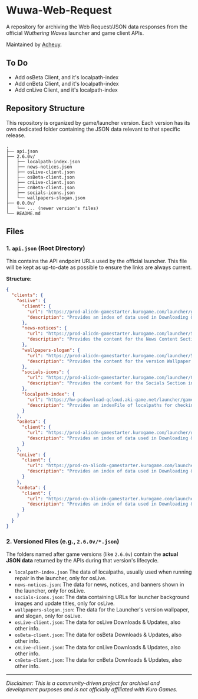 # Wuwa-Web-Request
A repository for archiving the Web Request/JSON data responses from the official *Wuthering Waves* launcher and game client APIs.

Maintained by [Acheuy](https://github.com/Cheu3172).
## To Do
- Add osBeta Client, and it's localpath-index
- Add cnBeta Client, and it's localpath-index
- Add cnLive Client, and it's localpath-index
## Repository Structure
This repository is organized by game/launcher version. Each version has its own dedicated folder containing the JSON data relevant to that specific release.

```
.
├── api.json
├── 2.6.0v/
│   ├── localpath-index.json
│   ├── news-notices.json
│   ├── osLive-client.json
│   ├── osBeta-client.json
│   ├── cnLive-client.json
│   ├── cnBeta-client.json
│   ├── socials-icons.json
│   └── wallpapers-slogan.json
├── 0.0.0v/
│   └── ... (newer version's files)
└── README.md
```
## Files
### 1\. `api.json` (Root Directory)
This contains the API endpoint URLs used by the official launcher. This file will be kept as up-to-date as possible to ensure the links are always current.

**Structure:**
```json
{
  "clients": {
    "osLive": {
      "client": {
        "url": "https://prod-alicdn-gamestarter.kurogame.com/launcher/game/G153/50004_obOHXFrFanqsaIEOmuKroCcbZkQRBC7c/index.json",
        "description": "Provides an index of data used in Downloading & Updating the game in the Official Launcher."
      },
      "news-notices": {
        "url": "https://prod-alicdn-gamestarter.kurogame.com/launcher/50004_obOHXFrFanqsaIEOmuKroCcbZkQRBC7c/G153/information/en.json",
        "description": "Provides the content for the News Content Section in the Official Launcher."
      },
      "wallpapers-slogan": {
        "url": "https://prod-alicdn-gamestarter.kurogame.com/launcher/50004_obOHXFrFanqsaIEOmuKroCcbZkQRBC7c/G153/background/U82Wn9dbNc2o7zZBWz1cOnJm9r52qFKH/en.json?_t=1758743410",
        "description": "Provides the content for the version Wallpaper & Slogan in the Official Launcher."
      },
      "socials-icons": {
        "url": "https://prod-alicdn-gamestarter.kurogame.com/launcher/G153/50004_obOHXFrFanqsaIEOmuKroCcbZkQRBC7c/social/en.json?_t=1758744184",
        "description": "Provides the content for the Socials Section in the Official Launcher."
      },
      "localpath-index": {
        "url": "https://hw-pcdownload-qcloud.aki-game.net/launcher/game/G153/50004/[VERSION]/TmryWWDzYshLRahsXoGizseCUnInEDtj/resource/50004/2.6.2/indexFile.json",
        "description": "Provides an indexFile of localpaths for checking file integrity, used in the Official Launcher for repairs."
      }
    },
    "osBeta": {
      "client": {
        "url": "https://prod-alicdn-gamestarter.kurogame.com/launcher/game/G153/50013_HiDX7UaJOXpKl3pigJwVxhg5z1wllus5/index.json",
        "description": "Provides an index of data used in Downloading & Updating the game in the Official Launcher, for overseas beta client."
      }
    },
    "cnLive": {
      "client": {
        "url": "https://prod-cn-alicdn-gamestarter.kurogame.com/launcher/game/G152/10003_Y8xXrXk65DqFHEDgApn3cpK5lfczpFx5/index.json",
        "description": "Provides an index of data used in Downloading & Updating the game in the Official Launcher, for China live client."
      }
    },
    "cnBeta": {
      "client": {
        "url": "https://prod-cn-alicdn-gamestarter.kurogame.com/launcher/game/G152/10008_Pa0Q0EMFxukjEqX33pF9Uyvdc8MaGPSz/index.json",
        "description": "Provides an index of data used in Downloading & Updating the game in the Official Launcher, for China beta client."
      }
    }
  }
}
```
### 2\. Versioned Files (e.g., `2.6.0v/*.json`)
The folders named after game versions (like `2.6.0v`) contain the **actual JSON data** returned by the APIs during that version's lifecycle.

  * `localpath-index.json` The data of localpaths, usually used when running repair in the launcher, only for osLive.
  * `news-notices.json`: The data for news, notices, and banners shown in the launcher, only for osLive.
  * `socials-icons.json`: The data containing URLs for launcher background images and update titles, only for osLive.
  * `wallpapers-slogan.json`: The data for the Launcher's version wallpaper, and slogan, only for osLive.
  * `osLive-client.json`: The data for osLive Downloads & Updates, also other info.
  * `osBeta-client.json`: The data for osBeta Downloads & Updates, also other info.
  * `cnLive-client.json`: The data for cnLive Downloads & Updates, also other info.
  * `cnBeta-client.json`: The data for cnBeta Downloads & Updates, also other info.

-----

*Disclaimer: This is a community-driven project for archival and development purposes and is not officially affiliated with Kuro Games.*

